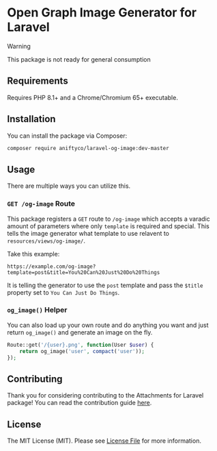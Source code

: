 # Open Graph Image Generator for Laravel

> [!WARNING]
> This package is not ready for general consumption

## Requirements

Requires PHP 8.1+ and a Chrome/Chromium 65+ executable.

## Installation

You can install the package via Composer:

```sh
composer require aniftyco/laravel-og-image:dev-master
```

## Usage

There are multiple ways you can utilize this.

### `GET /og-image` Route

This package registers a `GET` route to `/og-image` which accepts a varadic amount of parameters where only `template` is required and special. This tells the image generator what template to use relavent to `resources/views/og-image/`.

Take this example:

```
https://example.com/og-image?template=post&title=You%20Can%20Just%20Do%20Things
```

It is telling the generator to use the `post` template and pass the `$title` property set to `You Can Just Do Things`.

### `og_image()` Helper

You can also load up your own route and do anything you want and just return `og_image()` and generate an image on the fly.

```php
Route::get('/{user}.png', function(User $user) {
    return og_image('user', compact('user'));
});
```

## Contributing

Thank you for considering contributing to the Attachments for Laravel package! You can read the contribution guide [here](CONTRIBUTING.md).

## License

The MIT License (MIT). Please see [License File](LICENSE.md) for more information.
